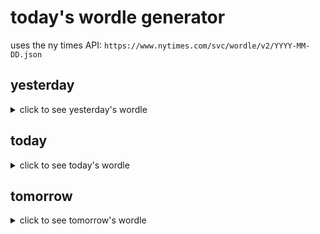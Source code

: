 # today's wordle generator

uses the ny times API: `https://www.nytimes.com/svc/wordle/v2/YYYY-MM-DD.json`

## yesterday

<details>
    <summary>click to see yesterday's wordle</summary>

    limbo

</details>

## today

<details>
    <summary>click to see today's wordle</summary>

    detox

</details>

## tomorrow

<details>
    <summary>click to see tomorrow's wordle</summary>

    stunt

</details>
